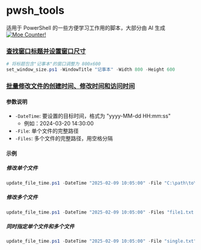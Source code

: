 # pwsh_tools
适用于 PowerShell 的一些方便学习工作用的脚本，大部分由 AI 生成   
[![Moe Counter!](https://count.getloli.com/get/@pwsh_tools.github?theme=3d-num&padding=7&offset=0&align=top&scale=.5&pixelated=1&darkmode=auto)](https://count.getloli.com/)

### [查找窗口标题并设置窗口尺寸](set_window_size.ps1)

```powershell
# 将标题包含"记事本"的窗口调整为 800x600
set_window_size.ps1 -WindowTitle "记事本" -Width 800 -Height 600
```

### [批量修改文件的创建时间、修改时间和访问时间](update_file_time.ps1)

#### 参数说明
- `-DateTime`: 要设置的目标时间，格式为 "yyyy-MM-dd HH:mm:ss"
  - 例如：2024-03-20 14:30:00
- `-File`: 单个文件的完整路径
- `-Files`: 多个文件的完整路径，用空格分隔

#### 示例
##### 修改单个文件
```powershell
update_file_time.ps1 -DateTime "2025-02-09 10:05:00" -File "C:\path\to\file.txt"
```

##### 修改多个文件
```powershell
update_file_time.ps1 -DateTime "2025-02-09 10:05:00" -Files "file1.txt file2.txt file3.txt"
```

##### 同时指定单个文件和多个文件
```powershell
update_file_time.ps1 -DateTime "2025-02-09 10:05:00" -File "single.txt" -Files "file1.txt file2.txt"
```
